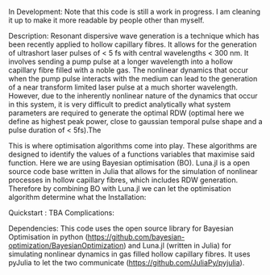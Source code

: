 

In Development: Note that this code is still a work in progress. I am cleaning it up to make it more readable by people other than myself.


Description: Resonant dispersive wave generation is a technique which has been recently applied to hollow capillary fibres. It allows for the generation of ultrashort laser pulses of < 5 fs with central wavelengths < 300 nm. It involves sending a pump pulse at a longer wavelength into a hollow capillary fibre filled with a noble gas. The nonlinear dynamics that occur when the pump pulse interacts with the medium can lead to the generation of a near transform limited laser pulse at a much shorter wavelength. However, due to the inherently nonlinear nature of the dynamics that occur in this system, it is very difficult to predict analytically what system parameters are required to generate the optimal RDW (optimal here we define as highest peak power, close to gaussian temporal pulse shape and a pulse duration of < 5fs).The


This is where optimisation algorithms come into play. These algorithms are designed to identify the values of a functions variables that maximise said function. Here we are using Bayesian optimisation (BO). Luna.jl is a open source code base written in Julia that allows for the simulation of nonlinear processes in hollow capillary fibres, which includes RDW generation. Therefore by combining BO with Luna.jl we can let the optimisation algorithm determine what the 
Installation: 

Quickstart : TBA 
Complications: 


Dependencies: This code uses the open source library for Bayesian Optimisation in python (https://github.com/bayesian-optimization/BayesianOptimization)
and Luna.jl (written in Julia) for simulating nonlinear dynamics in gas filled hollow capillary fibres. It uses pyJulia to let the two communicate (https://github.com/JuliaPy/pyjulia).
